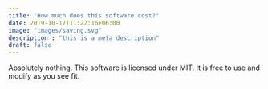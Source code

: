 ```yaml
---
title: "How much does this software cost?"
date: 2019-10-17T11:22:16+06:00
image: "images/saving.svg"
description : "this is a meta description"
draft: false
---
```


Absolutely nothing. This software is licensed under MIT. It is free to use and modify as you see fit.